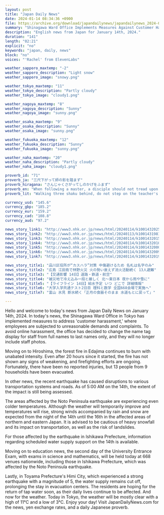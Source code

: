 ```yaml
---
layout: post
title: "Japan Daily News"
date: 2024-01-14 08:34:36 +0900
file: https://archive.org/download/japandailynews/japandailynews_2024-01-14.mp3
summary: "Shinagawa Ward Office Implements Measures Against Customer Harassment | Hiroshima Edajima Forest Fire Continues, & more…"
description: "English news from Japan for January 14th, 2024."
duration: "141"
length: "02:21"
explicit: "no"
keywords: "japan, daily, news"
block: "no"
voices: "'Rachel' from ElevenLabs"

weather_sapporo_maxtemp: "-2"
weather_sapporo_description: "Light snow"
weather_sapporo_image: "snowy.png"

weather_tokyo_maxtemp: "11"
weather_tokyo_description: "Partly cloudy"
weather_tokyo_image: "cloudy1.png"

weather_nagoya_maxtemp: "8"
weather_nagoya_description: "Sunny"
weather_nagoya_image: "sunny.png"

weather_osaka_maxtemp: "9"
weather_osaka_description: "Sunny"
weather_osaka_image: "sunny.png"

weather_fukuoka_maxtemp: "12"
weather_fukuoka_description: "Sunny"
weather_fukuoka_image: "sunny.png"

weather_naha_maxtemp: "20"
weather_naha_description: "Partly cloudy"
weather_naha_image: "cloudy1.png"

proverb_id: "71"
proverb_ja: "三尺下がって師の影を踏まず"
proverb_hiragana: "さんじゃくさがってしのかげをふまず"
proverb_en: "When following a master, a disciple should not tread upon their shadow, showing respect and maintaining a distance."
proverb_lit: "Walking three shaku behind, do not step on the teacher's shadow."

currency_usd: "145.6"
currency_gbp: "185.2"
currency_eur: "159.2"
currency_cad: "108.8"
currency_aud: "97.2"

news_story_link1: "http://www3.nhk.or.jp/news/html/20240114/k10014320251000.html"
news_story_link2: "http://www3.nhk.or.jp/news/html/20240113/k10014319811000.html"
news_story_link3: "http://www3.nhk.or.jp/news/html/20240114/k10014320151000.html"
news_story_link4: "http://www3.nhk.or.jp/news/html/20240114/k10014320101000.html"
news_story_link5: "http://www3.nhk.or.jp/news/html/20240114/k10014320001000.html"
news_story_link6: "http://www3.nhk.or.jp/news/html/20240114/k10014320091000.html"
news_story_link7: "http://www3.nhk.or.jp/news/html/20240114/k10014320191000.html"

news_story_title1: "品川区役所が“カスハラ”対策 中傷避けるため 名札は名字のみ"
news_story_title2: "広島 江田島で林野火災 火の勢い衰えず消火活動続く 13人避難"
news_story_title3: "【交通影響 14日】道路・鉄道・航空"
news_story_title4: "被災地で冷え込み一段と厳しく 北～東日本 夜から雨や雪に"
news_story_title5: "【ライフライン 14日】給水予定 いつ どこで 詳細情報"
news_story_title6: "大学入学共通テスト2日目 理科と数学 全国668会場で実施へ"
news_story_title7: "富山 氷見 断水続く「正月の食器そのまま 水道もとに戻って」"

---
```


Hello and welcome to today's news from Japan Daily News on January 14th, 2024. In today's news, the Shinagawa Ward Office in Tokyo has implemented measures to address 'customer harassment,' where employees are subjected to unreasonable demands and complaints. To avoid online harassment, the office has decided to change the name tag display for staff from full names to last names only, and they will no longer include staff photos.

Moving on to Hiroshima, the forest fire in Edajima continues to burn with unabated intensity. Even after 20 hours since it started, the fire has not shown any signs of weakening, and firefighting efforts are ongoing. Fortunately, there have been no reported injuries, but 13 people from 9 households have been evacuated.

In other news, the recent earthquake has caused disruptions to various transportation systems and roads. As of 5:00 AM on the 14th, the extent of the impact is still being assessed.

The areas affected by the Noto Peninsula earthquake are experiencing even colder temperatures. Although the weather will temporarily improve and temperatures will rise, strong winds accompanied by rain and snow are expected from the night of the 14th until the 16th in the affected areas of northern and eastern Japan. It is advised to be cautious of heavy snowfall and its impact on transportation, as well as the risk of landslides.

For those affected by the earthquake in Ishikawa Prefecture, information regarding scheduled water supply support on the 14th is available.

Moving on to education news, the second day of the University Entrance Exam, with exams in science and mathematics, will be held today at 668 venues nationwide, including those in Ishikawa Prefecture, which was affected by the Noto Peninsula earthquake.

Lastly, in Toyama Prefecture's Himi City, which experienced a strong earthquake with a magnitude of 5, the water supply remains cut off, prolonging the stay in evacuation centers. The residents are hoping for the return of tap water soon, as their daily lives continue to be affected. And now for the weather. Today in Tokyo, the weather will be mostly clear with a high of 11°C and a low of 3°C. Enjoy your day!  Visit JapanDailyNews.com for the news, yen exchange rates, and a daily Japanese proverb.

